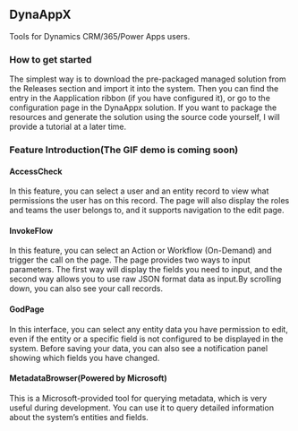 ## DynaAppX
Tools for Dynamics CRM/365/Power Apps users.

### How to get started
The simplest way is to download the pre-packaged managed solution from the Releases section and import it into the system.
Then you can find the entry in the Aapplication ribbon (if you have configured it), or go to the configuration page in the DynaAppx solution.
If you want to package the resources and generate the solution using the source code yourself, I will provide a tutorial at a later time.


 ### Feature Introduction(The GIF demo is coming soon)
 #### AccessCheck

  In this feature, you can select a user and an entity record to view what permissions the user has on this record. The page will also display the roles and teams the user belongs to, and it supports navigation to the edit page.
 

 #### InvokeFlow

  In this feature, you can select an Action or Workflow (On-Demand) and trigger the call on the page. The page provides two ways to input parameters. The first way will display the fields you need to input, and the second way allows you to use raw JSON format data as input.By scrolling down, you can also see your call records.
 

 #### GodPage
  In this interface, you can select any entity data you have permission to edit, even if the entity or a specific field is not configured to be displayed in the system. Before saving your data, you can also see a notification panel showing which fields you have changed.
 

 #### MetadataBrowser(Powered by Microsoft)
  This is a Microsoft-provided tool for querying metadata, which is very useful during development. You can use it to query detailed information about the system’s entities and fields.
 
